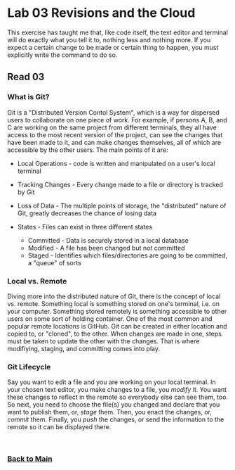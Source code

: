 # Lab 03 Revisions and the Cloud

This exercise has taught me that, like code itself, the text editor and terminal will do exactly what you tell it to, nothing less and nothing more.  If you expect a certain change to be made or certain thing to happen, you must explicitly write the command to do so.

## Read 03

### What is Git?
Git is a "Distributed Version Contol System", which is a way for dispersed users to collaborate on one piece of work.  For example, if persons A, B, and C are working on the same project from different terminals, they all have access to the most recent version of the project, can see the changes that have been made to it, and can make changes themselves, all of which are accessible by the other users.
The main points of it are:

* Local Operations - code is written and manipulated on a user's local terminal
* Tracking Changes - Every change made to a file or directory is tracked by Git
* Loss of Data - The multiple points of storage, the "distributed" nature of Git, greatly decreases the chance of losing data
* States - Files can exist in three different states

  * Committed - Data is securely stored in a local database
  * Modified - A file has been changed but not committed
  * Staged - Identifies which files/directories are going to be committed, a "queue" of sorts

### Local vs. Remote

Diving more into the distributed nature of Git, there is the concept of local vs. remote. Something local is something stored on one's terminal, i.e. on your computer.  Something stored remotely is something accessible to other users on some sort of holding container.  One of the most common and popular remote locations is GitHub. Git can be created in either location and copied to, or "cloned", to the other.  When changes are made in one, steps must be taken to update the other with the changes.  That is where modifiying, staging, and committing comes into play.

### Git Lifecycle

Say you want to edit a file and you are working on your local terminal.  In your chosen text editor, you make changes to a file, you *modify* it.  You want these changes to reflect in the remote so everybody else can see them, too. So next, you need to choose the file(s) you changed and declare that you want to publish them, or, *stage* them.  Then, you enact the changes, or, *commit* them. Finally, you *push* the changes, or send the information to the remote so it can be displayed there.

<br>

### [Back to Main](README.md)